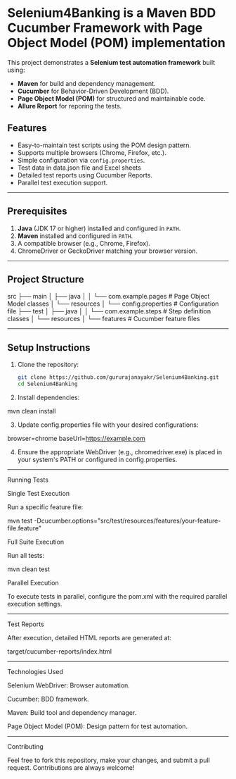 # Selenium4Banking is a Maven BDD Cucumber Framework with Page Object Model (POM) implementation
This project demonstrates a **Selenium test automation framework** built using:
- **Maven** for build and dependency management.
- **Cucumber** for Behavior-Driven Development (BDD).
- **Page Object Model (POM)** for structured and maintainable code.
- **Allure Report** for reporing the tests.

## Features
- Easy-to-maintain test scripts using the POM design pattern.
- Supports multiple browsers (Chrome, Firefox, etc.).
- Simple configuration via `config.properties`.
- Test data in data.json file and Excel sheets
- Detailed test reports using Cucumber Reports.
- Parallel test execution support.

---

## Prerequisites
1. **Java** (JDK 17 or higher) installed and configured in `PATH`.
2. **Maven** installed and configured in `PATH`.
3. A compatible browser (e.g., Chrome, Firefox).
4. ChromeDriver or GeckoDriver matching your browser version.

---

## Project Structure

src ├── main │   ├── java │   │   └── com.example.pages   # Page Object Model classes │   └── resources │       └── config.properties   # Configuration file ├── test │   ├── java │   │   └── com.example.steps   # Step definition classes │   └── resources │       └── features            # Cucumber feature files

---

## Setup Instructions
1. Clone the repository:
   ```bash
   git clone https://github.com/gururajanayakr/Selenium4Banking.git
   cd Selenium4Banking

2. Install dependencies:

mvn clean install


3. Update config.properties file with your desired configurations:

browser=chrome
baseUrl=https://example.com


4. Ensure the appropriate WebDriver (e.g., chromedriver.exe) is placed in your system's PATH or configured in config.properties.




---

Running Tests

Single Test Execution

Run a specific feature file:

mvn test -Dcucumber.options="src/test/resources/features/your-feature-file.feature"

Full Suite Execution

Run all tests:

mvn clean test

Parallel Execution

To execute tests in parallel, configure the pom.xml with the required parallel execution settings.


---

Test Reports

After execution, detailed HTML reports are generated at:

target/cucumber-reports/index.html


---

Technologies Used

Selenium WebDriver: Browser automation.

Cucumber: BDD framework.

Maven: Build tool and dependency manager.

Page Object Model (POM): Design pattern for test automation.



---

Contributing

Feel free to fork this repository, make your changes, and submit a pull request. Contributions are always welcome!


